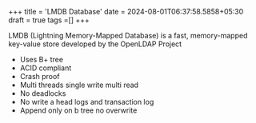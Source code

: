 +++
title = 'LMDB Database'
date = 2024-08-01T06:37:58.5858+05:30
draft = true
tags =[]
+++ 


LMDB (Lightning Memory-Mapped Database) is a fast, memory-mapped key-value store developed by the OpenLDAP Project 
- Uses B+ tree
- ACID compliant
- Crash proof 
- Multi threads single write multi read 
- No deadlocks
- No write a head logs and transaction log
- Append only on b tree no overwrite

